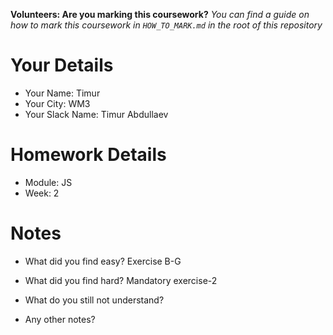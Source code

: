 <!--

The title for your pull request should be made in this format

CITY CLASS_NO - FIRST_NAME LAST_NAME - MODULE - WEEK_NO

For example,

London Class 7 - Chris Owen - HTML/CSS - Week 1

Please complete the details below this message

-->

**Volunteers: Are you marking this coursework?** _You can find a guide on how to mark this coursework in `HOW_TO_MARK.md` in the root of this repository_

# Your Details

- Your Name: Timur
- Your City: WM3
- Your Slack Name: Timur Abdullaev

# Homework Details

- Module: JS
- Week: 2

# Notes

- What did you find easy?
  Exercise B-G

- What did you find hard?
  Mandatory exercise-2

- What do you still not understand?

- Any other notes?
